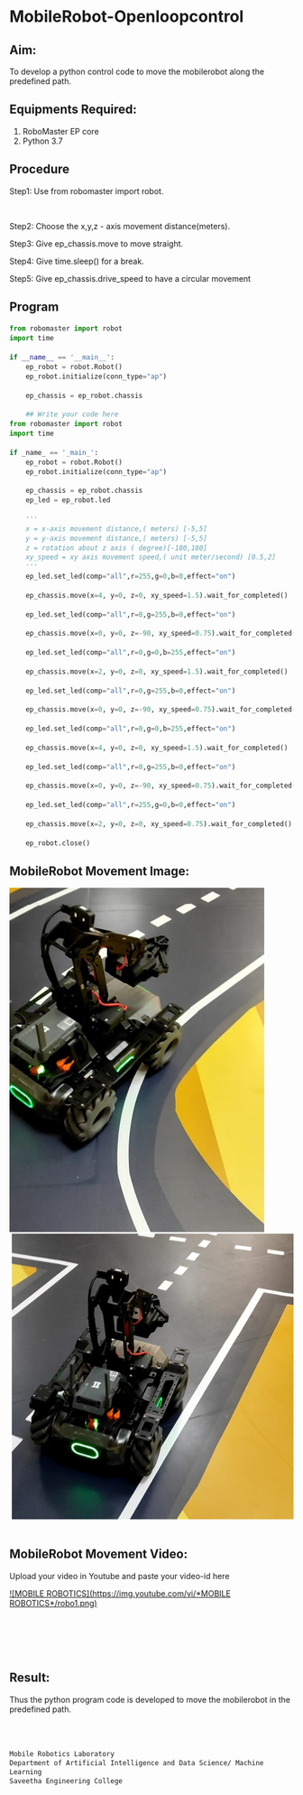 # MobileRobot-Openloopcontrol
## Aim:

To develop a python control code to move the mobilerobot along the predefined path.

## Equipments Required:
1. RoboMaster EP core
2. Python 3.7

## Procedure

Step1:
Use from robomaster import robot.

<br/>

Step2:
Choose the x,y,z - axis movement distance(meters).
<br/>

Step3:
Give ep_chassis.move to move straight.
<br/>

Step4:
Give time.sleep() for a break.
<br/>

Step5:
Give ep_chassis.drive_speed to have a circular movement
<br/>

## Program
```python
from robomaster import robot
import time

if __name__ == '__main__':
    ep_robot = robot.Robot()
    ep_robot.initialize(conn_type="ap")

    ep_chassis = ep_robot.chassis

    ## Write your code here
from robomaster import robot
import time

if _name_ == '_main_':
    ep_robot = robot.Robot()
    ep_robot.initialize(conn_type="ap")

    ep_chassis = ep_robot.chassis
    ep_led = ep_robot.led

    '''
    x = x-axis movement distance,( meters) [-5,5]
    y = y-axis movement distance,( meters) [-5,5]
    z = rotation about z axis ( degree)[-180,180]
    xy_speed = xy axis movement speed,( unit meter/second) [0.5,2]
    '''
    ep_led.set_led(comp="all",r=255,g=0,b=0,effect="on")

    ep_chassis.move(x=4, y=0, z=0, xy_speed=1.5).wait_for_completed() 

    ep_led.set_led(comp="all",r=0,g=255,b=0,effect="on")

    ep_chassis.move(x=0, y=0, z=-90, xy_speed=0.75).wait_for_completed() 

    ep_led.set_led(comp="all",r=0,g=0,b=255,effect="on")

    ep_chassis.move(x=2, y=0, z=0, xy_speed=1.5).wait_for_completed()

    ep_led.set_led(comp="all",r=0,g=255,b=0,effect="on")

    ep_chassis.move(x=0, y=0, z=-90, xy_speed=0.75).wait_for_completed()

    ep_led.set_led(comp="all",r=0,g=0,b=255,effect="on")

    ep_chassis.move(x=4, y=0, z=0, xy_speed=1.5).wait_for_completed()

    ep_led.set_led(comp="all",r=0,g=255,b=0,effect="on")

    ep_chassis.move(x=0, y=0, z=-90, xy_speed=0.75).wait_for_completed()

    ep_led.set_led(comp="all",r=255,g=0,b=0,effect="on")

    ep_chassis.move(x=2, y=0, z=0, xy_speed=0.75).wait_for_completed()

    ep_robot.close()
```

## MobileRobot Movement Image:

![robo](./img/robo1.png)
</br>
![robo](./img/robo2.png)
<br/>
<br/>

## MobileRobot Movement Video:

Upload your video in Youtube and paste your video-id here

[![MOBILE ROBOTICS](https://img.youtube.com/vi/*MOBILE ROBOTICS*/robo1.png)](https://youtu.be/ZPZTXI2s8gE)

<br/>
<br/>
<br/>
<br/>

## Result:
Thus the python program code is developed to move the mobilerobot in the predefined path.


<br/>
<br/>

```
Mobile Robotics Laboratory
Department of Artificial Intelligence and Data Science/ Machine Learning
Saveetha Engineering College
```
